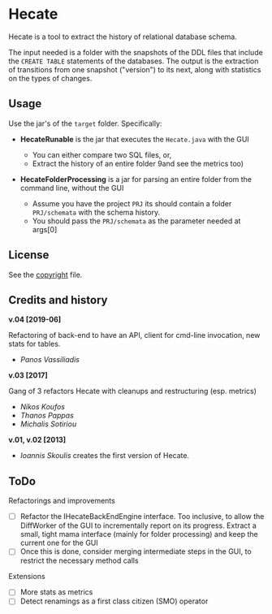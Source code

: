 # Hecate

Hecate is a tool to extract the history of relational database schema.

The input needed is a folder with the snapshots of the DDL files that include the <code>CREATE TABLE</code> statements of the databases.
The output is the extraction of transitions from one snapshot ("version") to its next, along with statistics on the types of changes.
 
## Usage
Use the jar's of the <code>target</code> folder. Specifically:
* **HecateRunable** is the jar that executes the <code>Hecate.java</code> with the GUI

	* You can either compare two SQL files, or, 
	* Extract the history of an entire folder 9and see the metrics too)
	
* **HecateFolderProcessing** is a jar for parsing an entire folder from the command line, without the GUI

	 * Assume you have the project <code>PRJ</code> its should contain a folder <code>PRJ/schemata</code> with the schema history.	 
	 * You should pass the <code>PRJ/schemata</code> as the parameter needed at args[0] 
  	
## License
See the [copyright](copyright.md) file.	


## Credits and history

**v.04 [2019-06]**

Refactoring of back-end to have an API, client for cmd-line invocation, new stats for tables.
* *Panos Vassiliadis* 

**v.03 [2017]**

Gang of 3 refactors Hecate with cleanups and restructuring (esp. metrics)
* *Nikos Koufos*
* *Thanos Pappas*
* *Michalis Sotiriou*

**v.01, v.02 [2013]**
* *Ioannis Skoulis* creates the first version of Hecate. 


## ToDo

Refactorings and improvements
- [ ] Refactor the IHecateBackEndEngine interface. Too inclusive, to allow the DiffWorker of the GUI to incrementally report on its progress. Extract a small, tight mama interface (mainly for folder processing) and keep the current one for the GUI
- [ ] Once this is done, consider merging intermediate steps in the GUI, to restrict the necessary method calls  

Extensions
- [ ] More stats as metrics
- [ ] Detect renamings as a first class citizen (SMO) operator